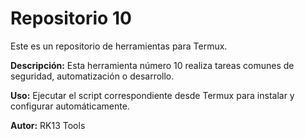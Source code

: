 # Repositorio 10

Este es un repositorio de herramientas para Termux.

**Descripción:** Esta herramienta número 10 realiza tareas comunes de seguridad, automatización o desarrollo.

**Uso:** Ejecutar el script correspondiente desde Termux para instalar y configurar automáticamente.

**Autor:** RK13 Tools
